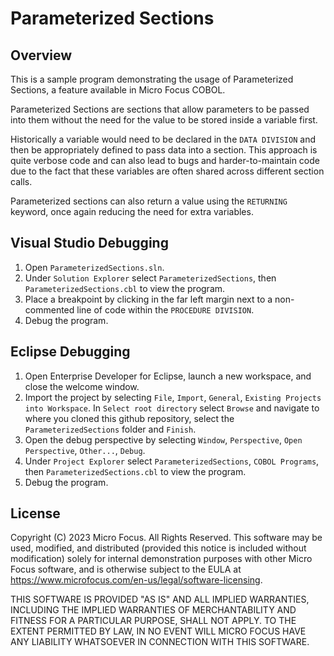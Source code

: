 # Parameterized Sections

## Overview

This is a sample program demonstrating the usage of Parameterized Sections, a feature available in Micro Focus COBOL.

Parameterized Sections are sections that allow parameters to be passed into them without the need for the value to be stored inside a variable first.

Historically a variable would need to be declared in the `DATA DIVISION` and then be appropriately defined to pass data into a section. This approach is quite verbose code and can also lead to bugs and harder-to-maintain code due to the fact that these variables are often shared across different section calls.

Parameterized sections can also return a value using the `RETURNING` keyword, once again reducing the need for extra variables.

## Visual Studio Debugging
1. Open `ParameterizedSections.sln`.
2. Under `Solution Explorer` select `ParameterizedSections`, then `ParameterizedSections.cbl` to view the program.
3. Place a breakpoint by clicking in the far left margin next to a non-commented line of code within the `PROCEDURE DIVISION`.
4. Debug the program.

## Eclipse Debugging
1. Open Enterprise Developer for Eclipse, launch a new workspace, and close the welcome window.
2. Import the project by selecting `File`, `Import`, `General`, `Existing Projects into Workspace`. In `Select root directory` select `Browse` and navigate to where you cloned this github repository, select the `ParameterizedSections` folder and `Finish`.
4. Open the debug perspective by selecting `Window`, `Perspective`, `Open Perspective`, `Other...`, `Debug`.
5. Under `Project Explorer` select `ParameterizedSections`, `COBOL Programs`, then `ParameterizedSections.cbl` to view the program.
6. Debug the program.

## License

Copyright (C) 2023 Micro Focus. All Rights Reserved.
This software may be used, modified, and distributed
(provided this notice is included without modification)
solely for internal demonstration purposes with other
Micro Focus software, and is otherwise subject to the EULA at
https://www.microfocus.com/en-us/legal/software-licensing.

THIS SOFTWARE IS PROVIDED "AS IS" AND ALL IMPLIED
WARRANTIES, INCLUDING THE IMPLIED WARRANTIES OF
MERCHANTABILITY AND FITNESS FOR A PARTICULAR PURPOSE,
SHALL NOT APPLY.
TO THE EXTENT PERMITTED BY LAW, IN NO EVENT WILL
MICRO FOCUS HAVE ANY LIABILITY WHATSOEVER IN CONNECTION
WITH THIS SOFTWARE.